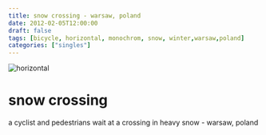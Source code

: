 ```yaml
---
title: snow crossing - warsaw, poland
date: 2012-02-05T12:00:00
draft: false
tags: [bicycle, horizontal, monochrom, snow, winter,warsaw,poland]
categories: ["singles"]
---
```

![horizontal](/p/sbr-20120205-15105021209.jpg)
<!--more-->
# snow crossing
a cyclist and pedestrians wait at a crossing in heavy snow - warsaw, poland
